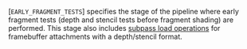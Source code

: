[`EARLY_FRAGMENT_TESTS`] specifies the stage of
the pipeline where early fragment tests (depth and stencil tests before
fragment shading) are performed.
This stage also includes [subpass load
operations](https://www.khronos.org/registry/vulkan/specs/1.3-extensions/html/vkspec.html#renderpass-load-store-ops) for framebuffer attachments with a depth/stencil format.